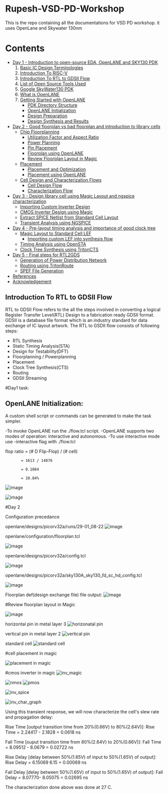 # Rupesh-VSD-PD-Workshop
This is the repo containing all the documentations for VSD PD workshop. it uses OpenLane and Skywater 130nm


# Contents

- [Day 1 - Introduction to open-source EDA, OpenLANE and SKY130 PDK](#day-1---introduction-to-open-source-eda-openlane-and-sky130-pdk)
    1. [Basic IC Design Terminologies](#basic-ic-design-terminologies)
    2. [Introduction To RISC-V](#introduction-to-risc-v)
    3. [Introduction To RTL to GDSII Flow](#introduction-to-rtl-to-gdsii-flow)
    4. [List of Open Source Tools Used](#list-of-open-source-tools-used)
    5. [Google SkyWater130 PDK](#google-skywater130-pdk)
    6. [What is OpenLANE](#what-is-openlane)
    7. [Getting Started with OpenLANE](#getting-started-with-openlane)
        - [PDK Directory Structure](#pdk-directory-structure)
        - [OpenLANE Initialization](#openlane-initialization)
        - [Design Preparation](#design-preparation)
        - [Design Synthesis and Results](#design-synthesis-and-results)
 - [Day 2 - Good floorplan vs bad floorplan and introduction to library cells](#day-2---good-floorplan-vs-bad-floorplan-and-introduction-to-library-cells)
    - [Chip Floorplanning](#chip-floorplanning)
      - [Utilization Factor and Aspect Ratio](#utilization-factor-and-aspect-ratio)
      - [Power Planning](#power-planning)
      - [Pin Placement](#pin-placement)
      - [Floorplan using OpenLANE](#floorplan-using-openlane)
      - [Review Floorplan Layout in Magic](#review-floorplan-layout-in-magic)
    - [Placement](#placement)
      - [Placement and Optimization](#placement-and-optimization)
      - [Placement using OpenLANE](#placement-using-openlane)
    - [Cell Design and Characterization Flows](#cell-design-and-characterization-flows)
      - [Cell Design Flow](#cell-design-flow)
      - [Characterization Flow](#characterization-flow)
  - [Day 3 - Design library cell using Magic Layout and ngspice characterization](#day-3---design-library-cell-using-magic-layout-and-ngspice-characterization)
    - [Importing Custom Inverter Design ](#importing-custom-inverter-design)
    - [CMOS Inverter Design using Magic](#cmos-inverter-design-using-magic)
    - [Extract SPICE Netlist from Standard Cell Layout](#extract-spice-netlist-from-standard-cell-layout)
    - [Transient Analysis using NGSPICE](#transient-analysis-using-ngspice)
  - [Day 4 - Pre-layout timing analysis and importance of good clock tree](#day-4---pre-layout-timing-analysis-and-importance-of-good-clock-tree)
    - [Magic Layout to Standard Cell LEF](#magic-layout-to-standard-cell-lef)
      - [Importing custom LEF into synthesis flow](#importing-custom-lef-into-synthesis-flow)
    - [Timing Analysis using OpenSTA](#timing-analysis-using-opensta)
    - [Clock Tree Synthesis using TritonCTS](#clock-tree-synthesis-using-tritoncts)
  - [Day 5 - Final steps for RTL2GDS](#day-5---final-steps-for-rtl2gds)
    - [Generation of Power Distribution Network](#generation-of-power-distribution-network)
    - [Routing using TritonRoute](#routing-using-tritonroute)
    - [SPEF File Generation](#spef-file-generation)
  - [References](#references)
  - [Acknowledgement](#acknowledgement)

## Introduction To RTL to GDSII Flow
  RTL to GDSII Flow refers to the all the steps involved in converting a logical Register Transfer Level(RTL) Design to a fabrication ready GDSII format. GDSII is a database file format which is an industry standard for data exchange of IC layout artwork.
  The RTL to GSDII flow consists of following steps:
  - RTL Synthesis
  - Static Timing Analysis(STA)
  - Design for Testability(DFT)
  - Floorplanning / Powerplanning
  - Placement
  - Clock Tree Synthesis(CTS)
  - Routing
  - GDSII Streaming

#Day1 task:

## OpenLANE Initialization:

A custom shell script or commands can be generated to make the task simpler.

-To invoke OpenLANE run the ./flow.tcl script.
-OpenLANE supports two modes of operation: interactive and autonomous.
-To use interactive mode use -interactive flag with ./flow.tcl


flop ratio = (# D Flip-Flop) / (# cell)

           = 1613 / 14876
           
           = 0.1084
           
           = 10.84%

![image](https://user-images.githubusercontent.com/94752269/215266396-82641036-1ddd-456b-b492-0943c7df0797.png)

![image](https://user-images.githubusercontent.com/94752269/215266491-a19084c7-5f40-4a04-800c-9a4a272a9405.png)

#Day 2

Configuration precedance

openlane/designs/picorv32a/runs/29-01_08-22
![image](https://user-images.githubusercontent.com/94752269/215329406-83f0e76d-071e-4015-8e48-62c31f78c4ab.png)

openlane/configuration/floorplan.tcl

![image](https://user-images.githubusercontent.com/94752269/215328808-01451fb8-b6c2-4d36-bec4-40d2a3407b24.png)

openlane/designs/picorv32a/config.tcl

![image](https://user-images.githubusercontent.com/94752269/215329088-f114e240-d18c-467b-bff3-58d3a5a2b3e2.png)

openlane/designs/picorv32a/sky130A_sky130_fd_sc_hd_config.tcl

![image](https://user-images.githubusercontent.com/94752269/215329228-2d619ede-2fcb-4491-96a0-785f8a1380ec.png)

Floorplan def(design exchange file) file output:
![image](https://user-images.githubusercontent.com/94752269/215336194-a663e23d-e596-42d2-bd4d-f74a90dee468.png)

#Review floorplan layout in Magic

![image](https://user-images.githubusercontent.com/94752269/215336711-7f7465c3-dc98-4f44-b582-2e82408bcf27.png)

horizontal pin in metal layer 3
![horizonatal pin](https://user-images.githubusercontent.com/94752269/215338207-f2d8ab3e-8183-4d92-ac6d-3ca3d5f5db2e.png)

vertical pin in metal layer 2
![vertical pin](https://user-images.githubusercontent.com/94752269/215338087-0d1ae2e2-b429-476e-ba5f-7269926aad5a.png)

standard cell
![standard cell](https://user-images.githubusercontent.com/94752269/215338548-c47a02a2-0d48-4679-a4d8-43ae193a9626.png)

#cell placement in magic

![placement in magic](https://user-images.githubusercontent.com/94752269/215349113-f8450733-8d29-45cd-b18a-eddc6e6ce238.png)

#cmos inverter in magic
![inv_magic](https://user-images.githubusercontent.com/94752269/215521049-8a69b215-29e8-4733-ab0f-b6827b1c039d.png)

![nmos](https://user-images.githubusercontent.com/94752269/215521069-7443c2f2-14b1-43d8-b5a3-e49e68866426.png)
![pmos](https://user-images.githubusercontent.com/94752269/215521080-2fe3a9fe-24c2-4c46-ad80-43596f763984.png)

![inv_spice](https://user-images.githubusercontent.com/94752269/215521054-79871ddc-18ca-4f6f-9be0-b57f19fc4c18.png)

![inv_char_graph](https://user-images.githubusercontent.com/94752269/215557351-ddbb8b8c-0e91-4215-a287-d4c7d9cd0b60.png)


Using this transient response, we will now characterize the cell's slew rate and propagation delay:

Rise Time [output transition time from 20%(0.66V) to 80%(2.64V)]:
Rise Time = 2.24417 - 2.1828 = 0.0618 ns

Fall Time [ouput transition time from 80%(2.64V) to 20%(0.66V)]:
Fall Time = 8.09512 - 8.0679 = 0.02722 ns

Rise Delay [delay between 50%(1.65V) of input to 50%(1.65V) of output]:
Rise Delay = 6.15069 6.15 = 0.00069 ns

Fall Delay [delay between 50%(1.65V) of input to 50%(1.65V) of output]:
Fall Delay = 8.07770- 8.05075 = 0.02695 ns

The characterization done above was done at 27 C.


